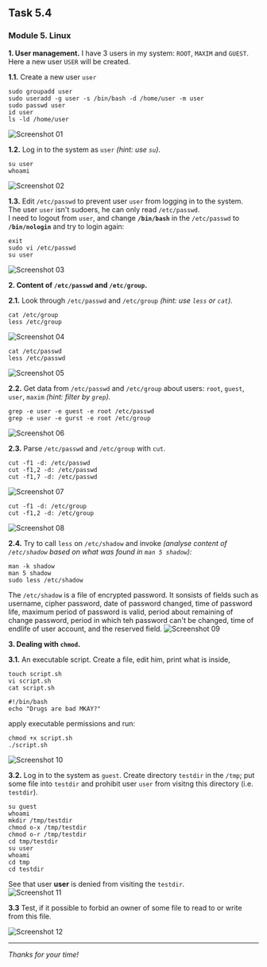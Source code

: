 ## Task 5.4
### Module 5. Linux

**1. User management.** I have 3 users in my system: `ROOT`, `MAXIM` and `GUEST`. Here a new user `USER` will be created.  

**1.1.** Create a new user `user`  
```
sudo groupadd user
sudo useradd -g user -s /bin/bash -d /home/user -m user
sudo passwd user
id user
ls -ld /home/user
```
![Screenshot 01](screenshots/01.png "Screenshot 01")  

**1.2.** Log in to the system as `user` _(hint: use `su`)._  
```
su user
whoami
```
![Screenshot 02](screenshots/02.png "Screenshot 02")  

**1.3.** Edit `/etc/passwd` to prevent user `user` from logging in to the system.  
The user `user` isn't sudoers, he can only read `/etc/passwd`.  
I need to logout from `user`, and change **`/bin/bash`** in the `/etc/passwd` to **`/bin/nologin`** and try to login again:  
```
exit
sudo vi /etc/passwd
su user
```

![Screenshot 03](screenshots/03.png "Screenshot 03")  

**2. Content of `/etc/passwd` and `/etc/group`.**  

**2.1.** Look through `/etc/passwd` and `/etc/group` _(hint: use `less` or `cat`)._  
```
cat /etc/group
less /etc/group
```
![Screenshot 04](screenshots/04.png "Screenshot 04")  
```
cat /etc/passwd
less /etc/passwd
```
![Screenshot 05](screenshots/05.png "Screenshot 05")  

**2.2.** Get data from `/etc/passwd` and `/etc/group` about users: `root`, `guest`, `user`, `maxim` _(hint: filter by `grep`)._  
```
grep -e user -e guest -e root /etc/passwd
grep -e user -e gurst -e root /etc/group
```
![Screenshot 06](screenshots/06.png "Screenshot 06")  

**2.3.** Parse `/etc/passwd` and `/etc/group` with `cut`.  
```
cut -f1 -d: /etc/passwd
cut -f1,2 -d: /etc/passwd
cut -f1,7 -d: /etc/passwd
```
![Screenshot 07](screenshots/07.png "Screenshot 07")  
```
cut -f1 -d: /etc/group
cut -f1,2 -d: /etc/group
```
![Screenshot 08](screenshots/08.png "Screenshot 08")  

**2.4.** Try to call `less` on `/etc/shadow` and invoke _(analyse content of `/etc/shadow` based on what was found in `man 5 shadow`):_  
```
man -k shadow
man 5 shadow
sudo less /etc/shadow
```
The `/etc/shadow` is a file of encrypted password. It sonsists of fields such as username, cipher password, date of password changed, time of password life, maximum period of password is valid, period about remaining of change password, period in which teh password can't be changed, time of endlife of user account, and the reserved field.
![Screenshot 09](screenshots/07.png "Screenshot 09")  

**3. Dealing with `chmod`.** 

**3.1.** An executable script. Create a file, edit him, print what is inside,  
```
touch script.sh
vi script.sh
cat script.sh
```
```
#!/bin/bash
echo "Drugs are bad MKAY?"
```
apply executable permissions and run:  
```
chmod +x script.sh
./script.sh
```
![Screenshot 10](screenshots/10.png "Screenshot 10")  

**3.2.** Log in to the system as `guest`. Create directory `testdir` in the `/tmp`; put some file into `testdir` and prohibit user `user` from visitng this directory (i.e. `testdir`).  
```
su guest
whoami
mkdir /tmp/testdir
chmod o-x /tmp/testdir
chmod o-r /tmp/testdir
cd tmp/testdir
su user
whoami
cd tmp
cd testdir
```
See that user **user** is denied from visiting the `testdir`.  
![Screenshot 11](screenshots/11.png "Screenshot 11")  

**3.3** Test, if it possible to forbid an owner of some file to read to or write from this file.  

![Screenshot 12](screenshots/12.png "Screenshot 12")  

___
 
_Thanks for your time!_  
 

